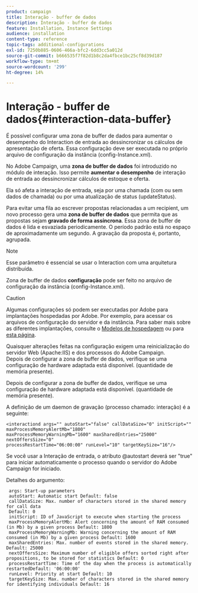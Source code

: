 ```yaml
---
product: campaign
title: Interação - buffer de dados
description: Interação - buffer de dados
feature: Installation, Instance Settings
audience: installation
content-type: reference
topic-tags: additional-configurations
exl-id: 7250b885-0606-466a-bfc2-6dd3cc5a012d
source-git-commit: b666535f7f82d1b8c2da4fbce1bc25cf8d39d187
workflow-type: tm+mt
source-wordcount: '299'
ht-degree: 14%

---
```


# Interação - buffer de dados{#interaction-data-buffer}



É possível configurar uma zona de buffer de dados para aumentar o desempenho do Interaction de entrada ao dessincronizar os cálculos de apresentação de oferta. Essa configuração deve ser executada no próprio arquivo de configuração da instância (config-Instance.xml).

No Adobe Campaign, uma **zona de buffer de dados** foi introduzido no módulo de interação. Isso permite **aumentar o desempenho** de interação de entrada ao dessincronizar cálculos de estoque e oferta.

Ela só afeta a interação de entrada, seja por uma chamada (com ou sem dados de chamada) ou por uma atualização de status (updateStatus).

Para evitar uma fila ao escrever propostas relacionadas a um recipient, um novo processo gera uma **zona de buffer de dados** que permita que as propostas sejam **gravado de forma assíncrona**. Essa zona de buffer de dados é lida e esvaziada periodicamente. O período padrão está no espaço de aproximadamente um segundo. A gravação da proposta é, portanto, agrupada.

>[!NOTE]
>
>Esse parâmetro é essencial se usar o Interaction com uma arquitetura distribuída.

Zona de buffer de dados **configuração** pode ser feito no arquivo de configuração da instância (config-Instance.xml).

>[!CAUTION]
>
>Algumas configurações só podem ser executadas por Adobe para implantações hospedadas por Adobe. Por exemplo, para acessar os arquivos de configuração do servidor e da instância. Para saber mais sobre as diferentes implantações, consulte o [Modelos de hospedagem](../../installation/using/hosting-models.md) ou para [esta página](../../installation/using/capability-matrix.md).
>
>Quaisquer alterações feitas na configuração exigem uma reinicialização do servidor Web (Apache:IIS) e dos processos do Adobe Campaign.\
>Depois de configurar a zona de buffer de dados, verifique se uma configuração de hardware adaptada está disponível. (quantidade de memória presente).


Depois de configurar a zona de buffer de dados, verifique se uma configuração de hardware adaptada está disponível. (quantidade de memória presente).

A definição de um daemon de gravação (processo chamado: interação) é a seguinte:

```
<interactiond args="" autoStart="false" callDataSize="0" initScript="" maxProcessMemoryAlertMb="1800"
maxProcessMemoryWarningMb="1600" maxSharedEntries="25000" nextOffersSize="0"
processRestartTime="06:00:00" runLevel="10" targetKeySize="16"/>
```

Se você usar a Interação de entrada, o atributo @autostart deverá ser &quot;true&quot; para iniciar automaticamente o processo quando o servidor do Adobe Campaign for iniciado.

Detalhes do argumento:

```
 args: Start-up parameters 
 autoStart: Automatic start Default: false 
 callDataSize: Max. number of characters stored in the shared memory for call data
 Default: 0 
 initScript: ID of JavaScript to execute when starting the process 
 maxProcessMemoryAlertMb: Alert concerning the amount of RAM consumed (in Mb) by a given process Default: 1800 
 maxProcessMemoryWarningMb: Warning concerning the amount of RAM consumed (in Mb) by a given process Default: 1600 
 maxSharedEntries: Max. number of events stored in the shared memory. Default: 25000 
 nextOffersSize: Maximum number of eligible offers sorted right after propositions, to be stored for statistics Default: 0 
 processRestartTime: Time of the day when the process is automatically restartedDefault: '06:00:00' 
 runLevel: Priority at start Default: 10 
 targetKeySize: Max. number of characters stored in the shared memory for identifying individuals Default: 16 
```
